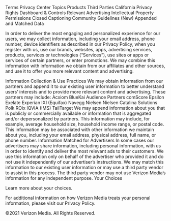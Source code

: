Terms
Privacy Center
Topics
Products
Third Parties
California Privacy Rights
Dashboard & Controls
Relevant Advertising
Intellectual Property
Permissions
Closed Captioning
Community Guidelines (New)
Appended and Matched Data

In order to deliver the most engaging and personalized experience for our users, we may collect information, including your email address, phone number, device identifiers as described in our Privacy Policy, when you register with us, use our brands, websites, apps, advertising services, products, services or technologies (“Services”), use sites or apps or services of certain partners, or enter promotions. We may combine this information with information we obtain from our affiliates and other sources, and use it to offer you more relevant content and advertising.

Information Collection & Use Practices
We may obtain information from our partners and append it to our existing user information to better understand users’ interests and to provide more relevant content and advertising. These partners may include:
Acxiom
BlueKai
Audience Partners
comScore
Epsilon
Exelate
Experian
IXI (Equifax)
Navegg
Nielsen
Nielsen Catalina Solutions
Polk
ROix
IQVIA (IMS)
TailTarget
We may append information about you that is publicly or commercially available or information that is aggregated and/or depersonalized by partners. This information may include, for example, average household size, household income range, or postal code. This information may be associated with other information we maintain about you, including your email address, physical address, full name, or phone number.
Information Matched for Advertisers
In some cases our advertisers may share information, including personal information, with us in order to identify and deliver the most relevant ads to their customers. We use this information only on behalf of the advertiser who provided it and do not use it independently of our advertiser’s instructions. We may match this information to our existing user information or may use a third party vendor to assist in this process. The third party vendor may not use Verizon Media’s information for any independent purpose.
Your Choices

Learn more about your choices.

For additional information on how Verizon Media treats your personal information, please visit our Privacy Policy.

©2021 Verizon Media. All Rights Reserved.